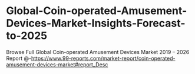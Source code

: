 # Global-Coin-operated-Amusement-Devices-Market-Insights-Forecast-to-2025
Browse Full Global Coin-operated Amusement Devices Market 2019 – 2026 Report @-https://www.99-reports.com/market-report/coin-operated-amusement-devices-market#report_Desc
